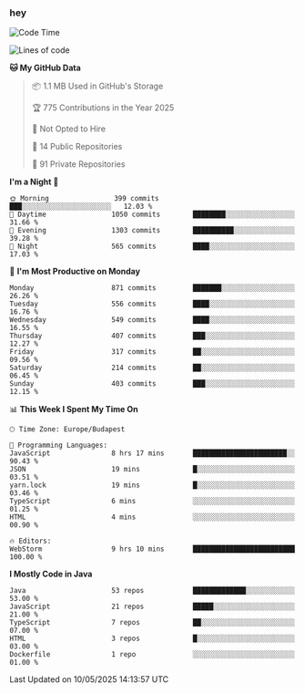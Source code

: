 ### hey

<!--START_SECTION:waka-->
![Code Time](http://img.shields.io/badge/Code%20Time-1%2C200%20hrs%2013%20mins-blue)

![Lines of code](https://img.shields.io/badge/From%20Hello%20World%20I%27ve%20Written-3.4%20million%20lines%20of%20code-blue)

**🐱 My GitHub Data** 

> 📦 1.1 MB Used in GitHub's Storage 
 > 
> 🏆 775 Contributions in the Year 2025
 > 
> 🚫 Not Opted to Hire
 > 
> 📜 14 Public Repositories 
 > 
> 🔑 91 Private Repositories 
 > 
**I'm a Night 🦉** 

```text
🌞 Morning                399 commits         ███░░░░░░░░░░░░░░░░░░░░░░   12.03 % 
🌆 Daytime                1050 commits        ████████░░░░░░░░░░░░░░░░░   31.66 % 
🌃 Evening                1303 commits        ██████████░░░░░░░░░░░░░░░   39.28 % 
🌙 Night                  565 commits         ████░░░░░░░░░░░░░░░░░░░░░   17.03 % 
```
📅 **I'm Most Productive on Monday** 

```text
Monday                   871 commits         ███████░░░░░░░░░░░░░░░░░░   26.26 % 
Tuesday                  556 commits         ████░░░░░░░░░░░░░░░░░░░░░   16.76 % 
Wednesday                549 commits         ████░░░░░░░░░░░░░░░░░░░░░   16.55 % 
Thursday                 407 commits         ███░░░░░░░░░░░░░░░░░░░░░░   12.27 % 
Friday                   317 commits         ██░░░░░░░░░░░░░░░░░░░░░░░   09.56 % 
Saturday                 214 commits         ██░░░░░░░░░░░░░░░░░░░░░░░   06.45 % 
Sunday                   403 commits         ███░░░░░░░░░░░░░░░░░░░░░░   12.15 % 
```


📊 **This Week I Spent My Time On** 

```text
🕑︎ Time Zone: Europe/Budapest

💬 Programming Languages: 
JavaScript               8 hrs 17 mins       ███████████████████████░░   90.43 % 
JSON                     19 mins             █░░░░░░░░░░░░░░░░░░░░░░░░   03.51 % 
yarn.lock                19 mins             █░░░░░░░░░░░░░░░░░░░░░░░░   03.46 % 
TypeScript               6 mins              ░░░░░░░░░░░░░░░░░░░░░░░░░   01.25 % 
HTML                     4 mins              ░░░░░░░░░░░░░░░░░░░░░░░░░   00.90 % 

🔥 Editors: 
WebStorm                 9 hrs 10 mins       █████████████████████████   100.00 % 
```

**I Mostly Code in Java** 

```text
Java                     53 repos            █████████████░░░░░░░░░░░░   53.00 % 
JavaScript               21 repos            █████░░░░░░░░░░░░░░░░░░░░   21.00 % 
TypeScript               7 repos             ██░░░░░░░░░░░░░░░░░░░░░░░   07.00 % 
HTML                     3 repos             █░░░░░░░░░░░░░░░░░░░░░░░░   03.00 % 
Dockerfile               1 repo              ░░░░░░░░░░░░░░░░░░░░░░░░░   01.00 % 
```




 Last Updated on 10/05/2025 14:13:57 UTC
<!--END_SECTION:waka-->
